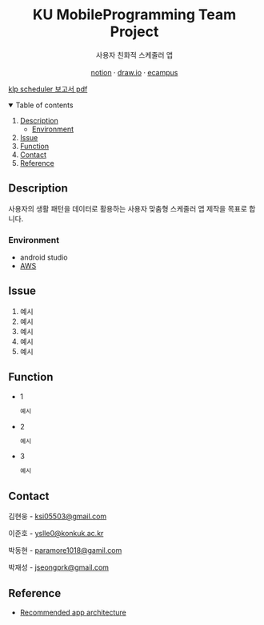 
<h1 align="center">KU MobileProgramming Team Project</h1>
<p align="center">사용자 친화적 스케줄러 앱
<br />
<br />
    <a href="https://www.notion.so/MobilePrograming-b350334d6ae34fdd8842c6ad62dc7138">notion</a>
    ·
    <a href="https://app.diagrams.net/#G1RdXiJbnTlNnzXujYvS4g6mfIRDcKWq-5">draw.io</a>
    ·
    <a href="http://ecampus.konkuk.ac.kr/">ecampus</a>
</p>

[klp scheduler 보고서 pdf](https://github.com/ksi05503/klp-scheduler-android/files/7101777/klp_scheduler_pdf.pdf)

<!-- 목차 -->
<details open="open">
  <summary>Table of contents</summary>
  <ol>
    <li>
      <a href="#description">Description</a>
      <ul>
        <li><a href="#Environment">Environment</a></li>
      </ul>
    </li>
    <li><a href="#issue">Issue</a></li>
    <li><a href="#function">Function</a></li>
    <li><a href="#contact">Contact</a></li>
    <li><a href="#reference">Reference</a></li>
  </ol>
</details>



<!-- DESCRIPTION -->
## Description


사용자의 생활 패턴을 데이터로 활용하는 사용자 맞춤형 스케줄러 앱 제작을 목표로 합니다.


<!-- ENVIRONMENT -->
### Environment

* android studio
* [AWS](https://aws.amazon.com/ko/)



<!-- ISSUE -->
## Issue
1. 예시
2. 예시
3. 예시
4. 예시
5. 예시



<!-- FUNCTION -->
## Function
* 1
  ```sh
  예시
  ```
* 2
  ```sh
  예시
  ```
* 3
  ```sh
  예시
  ```
  
  
  
<!-- CONTACT -->
## Contact

김현웅 - ksi05503@gmail.com

이준호 - yslle0@konkuk.ac.kr

박동현 - paramore1018@gamil.com

박재성 - jseongprk@gmail.com



<!-- REFERENCE -->
## Reference
* [Recommended app architecture](https://developer.android.com/jetpack/guide#recommended-app-arch)


